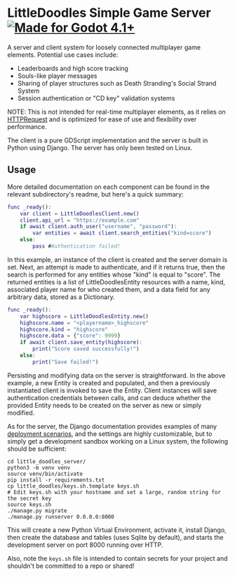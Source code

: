 # LittleDoodles Simple Game Server [![Made for Godot 4.1+][badge]][godot]

A server and client system for loosely connected multiplayer game elements.
Potential use cases include:

  * Leaderboards and high score tracking
  * Souls-like player messages
  * Sharing of player structures such as Death Stranding's Social Strand System
  * Session authentication or "CD key" validation systems

NOTE: This is not intended for real-time multiplayer elements, as it relies on
[HTTPRequest][godot-http] and is optimized for ease of use and flexibility over
performance.

The client is a pure GDScript implementation and the server is built in Python
using Django. The server has only been tested on Linux.

## Usage

More detailed documentation on each component can be found in the relevant
subdirectory's readme, but here's a quick summary:

```gd
func _ready():
    var client = LittleDoodlesClient.new()
    client.api_url = "https://example.com"
    if await client.auth_user("username", "password"):
        var entities = await client.search_entities("kind=score")
    else:
        pass #Authentication failed!
```

In this example, an instance of the client is created and the server domain is
set. Next, an attempt is made to authenticate, and if it returns true, then the
search is performed for any entities whose "kind" is equal to "score". The
returned entities is a list of LittleDoodlesEntity resources with a name, kind,
associated player name for who created them, and a data field for any arbitrary
data, stored as a Dictionary.

```gd
func _ready():
    var highscore = LittleDoodlesEntity.new()
    highscore.name = "<playername>_highscore"
    highscore.kind = "highscore"
    highscore.data = {"score": 9999}
    if await client.save_entity(highscore):
        print("Score saved successfully!")
    else:
        print("Save failed!")
```

Persisting and modifying data on the server is straightforward. In the above
example, a new Entity is created and populated, and then a previously
instantiated client is invoked to save the Entity. Client instances will save
authentication credentials between calls, and can deduce whether the provided
Entity needs to be created on the server as new or simply modified.

As for the server, the Django documentation provides examples of many 
[deployment scenarios][django-deploy], and the settings are highly customizable,
but to simply get a development sandbox working on a Linux system, the following
should be sufficient:

```
cd little_doodles_server/
python3 -m venv venv
source venv/bin/activate
pip install -r requirements.txt
cp little_doodles/keys.sh.template keys.sh
# Edit keys.sh with your hostname and set a large, random string for the secret key
source keys.sh
./manage.py migrate
./manage.py runserver 0.0.0.0:8000
```

This will create a new Python Virtual Environment, activate it, install Django,
then create the database and tables (uses Sqlite by default), and starts the
development server on port 8000 running over HTTP.

Also, note the `keys.sh` file is intended to contain secrets for your project
and shouldn't be committed to a repo or shared!

[badge]: https://flat.badgen.net/badge/made%20for/Godot%204.1%2b/478cbf
[django-deploy]: https://docs.djangoproject.com/en/4.2/howto/deployment/
[godot]: https://godotengine.org/
[godot-http]: https://docs.godotengine.org/en/stable/tutorials/networking/http_request_class.html
